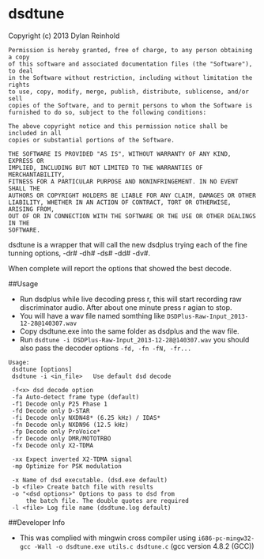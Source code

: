 # dsdtune
Copyright (c) 2013 Dylan Reinhold
    
    Permission is hereby granted, free of charge, to any person obtaining a copy
    of this software and associated documentation files (the "Software"), to deal
    in the Software without restriction, including without limitation the rights
    to use, copy, modify, merge, publish, distribute, sublicense, and/or sell
    copies of the Software, and to permit persons to whom the Software is
    furnished to do so, subject to the following conditions:
    
    The above copyright notice and this permission notice shall be included in all
    copies or substantial portions of the Software.
    
    THE SOFTWARE IS PROVIDED "AS IS", WITHOUT WARRANTY OF ANY KIND, EXPRESS OR
    IMPLIED, INCLUDING BUT NOT LIMITED TO THE WARRANTIES OF MERCHANTABILITY,
    FITNESS FOR A PARTICULAR PURPOSE AND NONINFRINGEMENT. IN NO EVENT SHALL THE
    AUTHORS OR COPYRIGHT HOLDERS BE LIABLE FOR ANY CLAIM, DAMAGES OR OTHER
    LIABILITY, WHETHER IN AN ACTION OF CONTRACT, TORT OR OTHERWISE, ARISING FROM,
    OUT OF OR IN CONNECTION WITH THE SOFTWARE OR THE USE OR OTHER DEALINGS IN THE
    SOFTWARE.
    
dsdtune is a wrapper that will call the new dsdplus trying each of the fine tunning 
options, -dr# -dh# -ds# -dd# -dv#.

When complete will report the options that showed the best decode.

##Usage
 * Run dsdplus while live decoding press r, this will start recording raw 
discriminator audio. After about one minute press r agian to stop.
 * You will have a wav file named somthing like `DSDPlus-Raw-Input_2013-12-28@140307.wav`
 * Copy dsdtune.exe into the same folder as dsdplus and the wav file.
 * Run `dsdtune -i DSDPlus-Raw-Input_2013-12-28@140307.wav` you should also pass
the decoder options `-fd, -fn -fN, -fr...`

```
Usage: 
 dsdtune [options] 
 dsdtune -i <in_file>	Use default dsd decode

 -f<x> dsd decode option
 -fa Auto-detect frame type (default)
 -f1 Decode only P25 Phase 1
 -fd Decode only D-STAR
 -fi Decode only NXDN48* (6.25 kHz) / IDAS*
 -fn Decode only NXDN96 (12.5 kHz)
 -fp Decode only ProVoice*
 -fr Decode only DMR/MOTOTRBO
 -fx Decode only X2-TDMA

 -xx Expect inverted X2-TDMA signal
 -mp Optimize for PSK modulation

 -x Name of dsd executable. (dsd.exe default)
 -b <file> Create batch file with results
 -o "<dsd options>" Options to pass to dsd from
     the batch file. The double quotes are required
 -l <file> Log file name (dsdtune.log default)
```



##Developer Info
 * This was complied with mingwin cross compiler using `i686-pc-mingw32-gcc -Wall -o dsdtune.exe utils.c dsdtune.c` (gcc version 4.8.2 (GCC))
